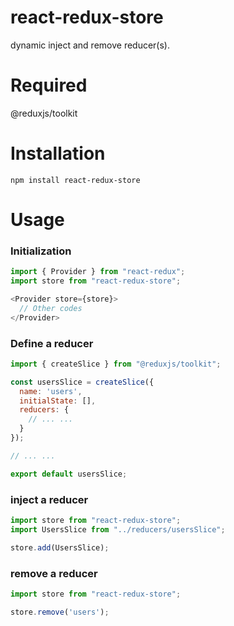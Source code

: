 # react-redux-store
dynamic inject and remove reducer(s).

# Required
@reduxjs/toolkit

# Installation
`npm install react-redux-store`

# Usage

### Initialization
```js
import { Provider } from "react-redux";
import store from "react-redux-store";
```
```js
<Provider store={store}>
  // Other codes
</Provider>
```

### Define a reducer
```js
import { createSlice } from "@reduxjs/toolkit";

const usersSlice = createSlice({
  name: 'users',
  initialState: [],
  reducers: {
    // ... ...
  }
});

// ... ...

export default usersSlice;
```

### inject a reducer
```js
import store from "react-redux-store";
import UsersSlice from "../reducers/usersSlice";

store.add(UsersSlice);
```

### remove a reducer
```js
import store from "react-redux-store";

store.remove('users');
```
